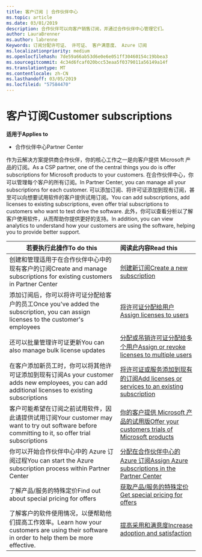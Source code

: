 ```yaml
---
title: 客户订阅 | 合作伙伴中心
ms.topic: article
ms.date: 03/01/2019
description: 合作伙伴可以向客户销售订阅，并通过合作伙伴中心管理它们。
author: LauraBrenner
ms.author: labrenne
Keywords: 订阅分配许可证、 许可证、 客户满意度、 Azure 订阅
ms.localizationpriority: medium
ms.openlocfilehash: 7de59a66ab53d6e0e6e051ff30460154c19bbea3
ms.sourcegitcommit: 4c34d6fcaf020bcc53eaa5f0379011a56149a14f
ms.translationtype: MT
ms.contentlocale: zh-CN
ms.lasthandoff: 03/05/2019
ms.locfileid: "57584470"
---
```

# <a name="customer-subscriptions"></a><span data-ttu-id="8c4f1-104">客户订阅</span><span class="sxs-lookup"><span data-stu-id="8c4f1-104">Customer subscriptions</span></span>

<span data-ttu-id="8c4f1-105">**适用于**</span><span class="sxs-lookup"><span data-stu-id="8c4f1-105">**Applies to**</span></span>

-  <span data-ttu-id="8c4f1-106">合作伙伴中心</span><span class="sxs-lookup"><span data-stu-id="8c4f1-106">Partner Center</span></span>

<span data-ttu-id="8c4f1-107">作为云解决方案提供商合作伙伴，你的核心工作之一是向客户提供 Microsoft 产品的订阅。</span><span class="sxs-lookup"><span data-stu-id="8c4f1-107">As a CSP partner, one of the central things you do is offer subscriptions for Microsoft products to your customers.</span></span> <span data-ttu-id="8c4f1-108">在合作伙伴中心，你可以管理每个客户的所有订阅。</span><span class="sxs-lookup"><span data-stu-id="8c4f1-108">In Partner Center, you can manage all your subscriptions for each customer.</span></span> <span data-ttu-id="8c4f1-109">可以添加订阅、将许可证添加到现有订阅，甚至可以向想要试用软件的客户提供试用订阅。</span><span class="sxs-lookup"><span data-stu-id="8c4f1-109">You can add subscriptions, add licenses to existing subscriptions, even offer trial subscriptions to customers who want to test drive the software.</span></span> <span data-ttu-id="8c4f1-110">此外，你可以查看分析以了解客户使用软件，从而帮助你提供更好的支持。</span><span class="sxs-lookup"><span data-stu-id="8c4f1-110">In addition, you can view analytics to understand how your customers are using the software, helping you to provide better support.</span></span>

|<span data-ttu-id="8c4f1-111">**若要执行此操作**</span><span class="sxs-lookup"><span data-stu-id="8c4f1-111">**To do this**</span></span>   |<span data-ttu-id="8c4f1-112">**阅读此内容**</span><span class="sxs-lookup"><span data-stu-id="8c4f1-112">**Read this**</span></span>   |
|----------------------|:----------------------|
|<span data-ttu-id="8c4f1-113">创建和管理适用于在合作伙伴中心中的现有客户的订阅</span><span class="sxs-lookup"><span data-stu-id="8c4f1-113">Create and manage subscriptions for existing customers in Partner Center</span></span>|[<span data-ttu-id="8c4f1-114">创建新订阅</span><span class="sxs-lookup"><span data-stu-id="8c4f1-114">Create a new subscription</span></span>](create-a-new-subscription.md)|
|<span data-ttu-id="8c4f1-115">添加订阅后，你可以将许可证分配给客户的员工</span><span class="sxs-lookup"><span data-stu-id="8c4f1-115">Once you've added the subscription, you can assign licenses to the customer's employees</span></span>  |[<span data-ttu-id="8c4f1-116">将许可证分配给用户</span><span class="sxs-lookup"><span data-stu-id="8c4f1-116">Assign licenses to users</span></span>](assign-licenses-to-users.md)|
|<span data-ttu-id="8c4f1-117">还可以批量管理许可证更新</span><span class="sxs-lookup"><span data-stu-id="8c4f1-117">You can also manage bulk license updates</span></span>   |[<span data-ttu-id="8c4f1-118">分配或吊销许可证分配给多个用户</span><span class="sxs-lookup"><span data-stu-id="8c4f1-118">Assign or revoke licenses to multiple users</span></span>](bulk-license-provisioning-for-multiple-users.md)|
|<span data-ttu-id="8c4f1-119">在客户添加新员工时，你可以将其他许可证添加到现有订阅</span><span class="sxs-lookup"><span data-stu-id="8c4f1-119">As your customer adds new employees, you can add additional licenses to existing subscriptions</span></span>   |[<span data-ttu-id="8c4f1-120">将许可证或服务添加到现有的订阅</span><span class="sxs-lookup"><span data-stu-id="8c4f1-120">Add licenses or services to an existing subscription</span></span>](add-licenses-or-services-to-an-existing-subscription.md)|
|<span data-ttu-id="8c4f1-121">客户可能希望在订阅之前试用软件，因此请提供试用订阅</span><span class="sxs-lookup"><span data-stu-id="8c4f1-121">Your customer may want to try out software before committing to it, so offer trial subscriptions</span></span>    |[<span data-ttu-id="8c4f1-122">你的客户提供 Microsoft 产品的试用版</span><span class="sxs-lookup"><span data-stu-id="8c4f1-122">Offer your customers trials of Microsoft products</span></span>](offer-your-customers-trials-of-microsoft-products.md)|
|<span data-ttu-id="8c4f1-123">你可以开始合作伙伴中心中的 Azure 订阅过程</span><span class="sxs-lookup"><span data-stu-id="8c4f1-123">You can start the Azure subscription process within Partner Center</span></span>   |[<span data-ttu-id="8c4f1-124">分配在合作伙伴中心的 Azure 订阅</span><span class="sxs-lookup"><span data-stu-id="8c4f1-124">Assign Azure subscriptions in the Partner Center</span></span>](assign-azure-subscriptions.md)|
|<span data-ttu-id="8c4f1-125">了解产品/服务的特殊定价</span><span class="sxs-lookup"><span data-stu-id="8c4f1-125">Find out about special pricing for offers</span></span>   |[<span data-ttu-id="8c4f1-126">获取产品/服务的特殊定价</span><span class="sxs-lookup"><span data-stu-id="8c4f1-126">Get special pricing for offers</span></span>](get-special-pricing-for-offers.md)|
|<span data-ttu-id="8c4f1-127">了解客户的软件使用情况，以便帮助他们提高工作效率。</span><span class="sxs-lookup"><span data-stu-id="8c4f1-127">Learn how your customers are using their software in order to help them be more effective.</span></span>   | [<span data-ttu-id="8c4f1-128">提高采用和满意度</span><span class="sxs-lookup"><span data-stu-id="8c4f1-128">Increase adoption and satisfaction</span></span>](increasing-adoption-and-satisfaction.md)   | 

































 

 



